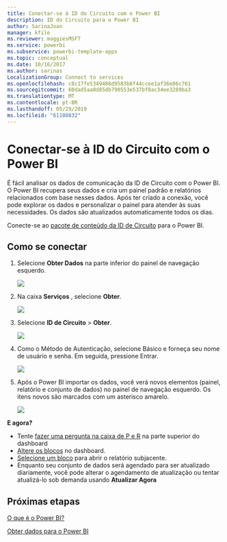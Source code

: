 ```yaml
---
title: Conectar-se à ID do Circuito com o Power BI
description: ID do Circuito para o Power BI
author: SarinaJoan
manager: kfile
ms.reviewer: maggiesMSFT
ms.service: powerbi
ms.subservice: powerbi-template-apps
ms.topic: conceptual
ms.date: 10/16/2017
ms.author: sarinas
LocalizationGroup: Connect to services
ms.openlocfilehash: c8c17fe5349486d9583b8f44ccee1af36e86c761
ms.sourcegitcommit: 60dad5aa0d85db790553e537bf8ac34ee3289ba3
ms.translationtype: MT
ms.contentlocale: pt-BR
ms.lasthandoff: 05/29/2019
ms.locfileid: "61180832"
---
```

# <a name="connect-to-circuit-id-with-power-bi"></a>Conectar-se à ID do Circuito com o Power BI
É fácil analisar os dados de comunicação da ID de Circuito com o Power BI. O Power BI recupera seus dados e cria um painel padrão e relatórios relacionados com base nesses dados. Após ter criado a conexão, você pode explorar os dados e personalizar o painel para atender às suas necessidades. Os dados são atualizados automaticamente todos os dias.

Conecte-se ao [pacote de conteúdo da ID de Circuito](https://app.powerbi.com/getdata/services/circuitid) para o Power BI.

## <a name="how-to-connect"></a>Como se conectar
1. Selecione **Obter Dados** na parte inferior do painel de navegação esquerdo.
   
    ![](media/service-connect-to-circuit-id/getdata.png)
2. Na caixa **Serviços** , selecione **Obter**.
   
    ![](media/service-connect-to-circuit-id/services.png)
3. Selecione **ID de Circuito** \> **Obter**.
   
    ![](media/service-connect-to-circuit-id/circuitid.png)
4. Como o Método de Autenticação, selecione Básico e forneça seu nome de usuário e senha. Em seguida, pressione Entrar.
   
    ![](media/service-connect-to-circuit-id/circuitid_login.png)
5. Após o Power BI importar os dados, você verá novos elementos (painel, relatório e conjunto de dados) no painel de navegação esquerdo. Os itens novos são marcados com um asterisco amarelo.
   
    ![](media/service-connect-to-circuit-id/circuitid_dashboard_chrome.png)

**E agora?**

* Tente [fazer uma pergunta na caixa de P e R](consumer/end-user-q-and-a.md) na parte superior do dashboard
* [Altere os blocos](service-dashboard-edit-tile.md) no dashboard.
* [Selecione um bloco](consumer/end-user-tiles.md) para abrir o relatório subjacente.
* Enquanto seu conjunto de dados será agendado para ser atualizado diariamente, você pode alterar o agendamento de atualização ou tentar atualizá-lo sob demanda usando **Atualizar Agora**

## <a name="next-steps"></a>Próximas etapas
[O que é o Power BI?](power-bi-overview.md)

[Obter dados para o Power BI](service-get-data.md)

